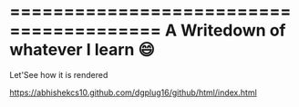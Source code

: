 ========================================
A Writedown of whatever I learn :smile:
========================================

Let'See how it is rendered

https://abhishekcs10.github.com/dgplug16/github/html/index.html


